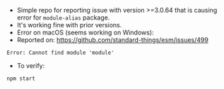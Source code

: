 - Simple repo for reporting issue with version >=3.0.64 that is causing error for `module-alias` package.
- It's working fine with prior versions.
- Error on macOS (seems working on Windows):
- Reported on: https://github.com/standard-things/esm/issues/499

```
Error: Cannot find module 'module'
```

- To verify:

```
npm start
```

